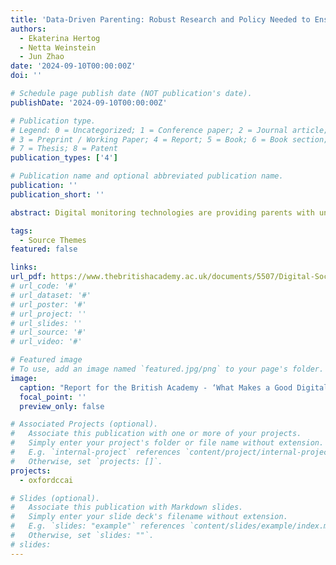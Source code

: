 ```yaml
---
title: 'Data-Driven Parenting: Robust Research and Policy Needed to Ensure that Parental Digital Monitoring Promotes a Good Digital Society'
authors:
  - Ekaterina Hertog
  - Netta Weinstein
  - Jun Zhao
date: '2024-09-10T00:00:00Z'
doi: ''

# Schedule page publish date (NOT publication's date).
publishDate: '2024-09-10T00:00:00Z'

# Publication type.
# Legend: 0 = Uncategorized; 1 = Conference paper; 2 = Journal article;
# 3 = Preprint / Working Paper; 4 = Report; 5 = Book; 6 = Book section;
# 7 = Thesis; 8 = Patent
publication_types: ['4']

# Publication name and optional abbreviated publication name.
publication: ''
publication_short: ''

abstract: Digital monitoring technologies are providing parents with unprecedented abilities to oversee and limit their children’s online and offline behaviours. Where previously caregivers primarily relied on direct verbal communication with children to gather information, they now commonly shift towards using digital monitoring technologies to achieve the same aims (namely, information gathering and safeguarding) – often without their children’s awareness or consent bringing significant implications for the family system, children’s well-being, and children’s rights. Their widespread use has significant implications on the overall well-being of our digital society. While these technologies are aimed at increasing children’s safety and helping parents to feel secure, the supporting evidence for their efficacy is limited. At the same time, the risks associated with these technologies, such as their potential to undermine trust within families and disrupt children’s developing self-regulation, are pronounced. With parents increasingly relying on digital monitoring as part of caring for their children, it is imperative to understand the implications of such technologies and to develop best practice recommendations for parents. In this paper, we provide a synthesis of critical future research directions in this space and propose policy recommendations, to facilitate the development and agenda-setting of digital parenting solutions that prioritise children’s privacy while promoting the digital well-being of our society.

tags:
  - Source Themes
featured: false

links:
url_pdf: https://www.thebritishacademy.ac.uk/documents/5507/Digital-Society-Hertog-et-al.pdf
# url_code: '#'
# url_dataset: '#'
# url_poster: '#'
# url_project: ''
# url_slides: ''
# url_source: '#'
# url_video: '#'

# Featured image
# To use, add an image named `featured.jpg/png` to your page's folder.
image:
  caption: "Report for the British Academy - ‘What Makes a Good Digital Society’"
  focal_point: ''
  preview_only: false

# Associated Projects (optional).
#   Associate this publication with one or more of your projects.
#   Simply enter your project's folder or file name without extension.
#   E.g. `internal-project` references `content/project/internal-project/index.md`.
#   Otherwise, set `projects: []`.
projects:
  - oxfordccai

# Slides (optional).
#   Associate this publication with Markdown slides.
#   Simply enter your slide deck's filename without extension.
#   E.g. `slides: "example"` references `content/slides/example/index.md`.
#   Otherwise, set `slides: ""`.
# slides:
---
```


<!-- Supplementary notes can be added here, including [code and math](https://wowchemy.com/docs/content/writing-markdown-latex/). -->
